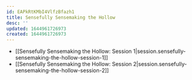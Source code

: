 ```yaml
---
id: EAPkRtKMbI4VlfzBfazh1
title: Sensefully Sensemaking the Hollow
desc: ''
updated: 1644961726973
created: 1644961726973
---
```


- [[Sensefully Sensemaking the Hollow:  Session 1|session.sensefully-sensemaking-the-hollow-session-1]]
- [[Sensefully Sensemaking the Hollow:  Session 2|session.sensefully-sensemaking-the-hollow-session-2]]
